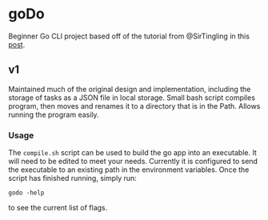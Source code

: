 # goDo

Beginner Go CLI project based off of the tutorial from @SirTingling in this [post](https://dev.to/jordan_t/simple-go-cli-todo-app-19j6).

## v1
Maintained much of the original design and implementation, including the storage of tasks as a JSON file in local storage.
Small bash script compiles program, then moves and renames it to a directory that is in the Path. Allows running the program easily.

### Usage
The `compile.sh` script can be used to build the go app into an executable. It will need to be edited to meet your needs. Currently it is configured to send the executable to an existing path in the environment variables.
Once the script has finished running, simply run:
```
godo -help
```
to see the current list of flags.